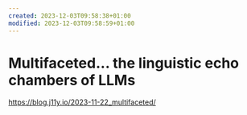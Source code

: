 ```yaml
---
created: 2023-12-03T09:58:38+01:00
modified: 2023-12-03T09:58:59+01:00
---
```


# Multifaceted... the linguistic echo chambers of LLMs

<https://blog.j11y.io/2023-11-22_multifaceted/>
